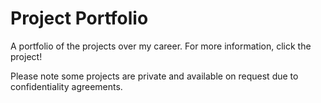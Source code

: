 # Project Portfolio
A portfolio of the projects over my career. For more information, click the project!

Please note some projects are private and available on request due to confidentiality agreements.
